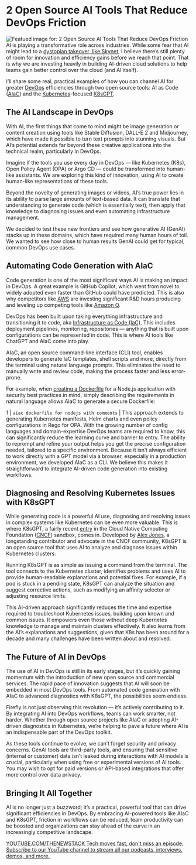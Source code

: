 # 2 Open Source AI Tools That Reduce DevOps Friction
![Featued image for: 2 Open Source AI Tools That Reduce DevOps Friction](https://cdn.thenewstack.io/media/2024/09/d3665d01-open-source-ai-tools-devops.png)
AI is playing a transformative role across industries. While some fear that AI might lead to a [dystopian takeover, like Skynet](https://www.firefly.ai/blog/chatgpt-can-code-iac-for-devops), I believe there’s still plenty of room for innovation and efficiency gains before we reach that point. That is why we are investing heavily in building AI-driven cloud solutions to help teams gain better control over the cloud (and AI itself).

I’ll share some real, practical examples of how you can channel AI for greater [DevOps](https://thenewstack.io/devops/) efficiencies through two open source tools: AI as Code ([AIaC](https://aiac.dev/)) and the [Kubernetes](https://thenewstack.io/kubernetes/)-focused [K8sGPT](https://k8sgpt.ai/).

## The AI Landscape in DevOps
With AI, the first things that come to mind might be image generation or content creation using tools like Stable Diffusion, DALL-E 2 and Midjourney, which have made it possible to turn text prompts into stunning visuals. But AI’s potential extends far beyond these creative applications into the technical realm, particularly in DevOps.

Imagine if the tools you use every day in DevOps — like Kubernetes (K8s), Open Policy Agent (OPA) or Argo CD — could be transformed into human-like assistants. We are exploring this kind of innovation, using AI to create human-like representations of these tools.

Beyond the novelty of generating images or videos, AI’s true power lies in its ability to parse large amounts of text-based data. It can translate that understanding to generate code (which is essentially text), then apply that knowledge to diagnosing issues and even automating infrastructure management.

We decided to test these new frontiers and see how generative AI (GenAI) stacks up in these domains, which have required many human hours of toil. We wanted to see how close to human results GenAI could get for typical, common DevOps use cases.

## Automating Code Generation with AIaC
Code generation is one of the most significant ways AI is making an impact in DevOps. A great example is GitHub Copilot, which went from novel to widely adopted even faster than GitHub could have predicted. This is also why competitors like [AWS](https://aws.amazon.com/?utm_content=inline+mention) are investing significant R&D hours producing and leveling up competing tools like [Amazon Q](https://aws.amazon.com/q/).

DevOps has been built upon taking everything infrastructure and transitioning it to code, aka [Infrastructure as Code (IaC)](https://thenewstack.io/infrastructure-as-code/). This includes deployment pipelines, monitoring, repositories — anything that is built upon configurations can be represented in code. This is where AI tools like ChatGPT and AIaC come into play.

AIaC, an open source command-line interface (CLI) tool, enables developers to generate IaC templates, shell scripts and more, directly from the terminal using natural language prompts. This eliminates the need to manually write and review code, making the process faster and less error-prone.

For example, when [creating a Dockerfile](https://thenewstack.io/docker-basics-how-to-use-dockerfiles/) for a Node.js application with security best practices in mind, simply describing the requirements in natural language allows AIaC to generate a secure Dockerfile:

1 |
```aiac dockerfile for nodejs with comments``` |
This approach extends to generating Kubernetes manifests, Helm charts and even policy configurations in Rego for OPA. With the growing number of config languages and domain-expertise DevOps teams are required to know, this can significantly reduce the learning curve and barrier to entry. The ability to reprompt and refine your output helps you get the precise configuration needed, tailored to a specific environment.
Because it isn’t always efficient to work directly with a GPT model via a browser, especially in a production environment, we developed AIaC as a CLI. We believe this makes it straightforward to integrate AI-driven code generation into existing workflows.

## Diagnosing and Resolving Kubernetes Issues with K8sGPT
While generating code is a powerful AI use, diagnosing and resolving issues in complex systems like Kubernetes can be even more valuable. This is where K8sGPT, a fairly recent [entry](https://github.com/cncf/sandbox/issues/38#issuecomment-1862551641) in the Cloud Native Computing Foundation ([CNCF](https://cncf.io/?utm_content=inline+mention)) sandbox, comes in. Developed by [Alex Jones](https://github.com/AlexsJones), a longstanding contributor and advocate in the CNCF community, K8sGPT is an open source tool that uses AI to analyze and diagnose issues within Kubernetes clusters.

Running K8sGPT is as simple as issuing a command from the terminal. The tool connects to the Kubernetes cluster, identifies problems and uses AI to provide human-readable explanations and potential fixes. For example, if a pod is stuck in a pending state, K8sGPT can analyze the situation and suggest corrective actions, such as modifying an affinity selector or adjusting resource limits.

This AI-driven approach significantly reduces the time and expertise required to troubleshoot Kubernetes issues, building upon known and common issues. It empowers even those without deep Kubernetes knowledge to manage and maintain clusters effectively. It also learns from the AI’s explanations and suggestions, given that K8s has been around for a decade and many challenges have been written about and resolved.

## The Future of AI in DevOps
The use of AI in DevOps is still in its early stages, but it’s quickly gaining momentum with the introduction of new open source and commercial services. The rapid pace of innovation suggests that AI will soon be embedded in most DevOps tools. From automated code generation with AIaC to advanced diagnostics with K8sGPT, the possibilities seem endless.

Firefly is not just observing this revolution — it’s actively contributing to it. By integrating AI into DevOps workflows, teams can work smarter, not harder. Whether through open source projects like AIaC or adopting AI-driven diagnostics in Kubernetes, we’re helping to pave a future where AI is an indispensable part of the DevOps toolkit.

As these tools continue to evolve, we can’t forget security and privacy concerns. GenAI tools are third-party tools, and ensuring that sensitive (internal or customer) data isn’t leaked during interactions with AI models is crucial, particularly when using free or experimental versions of AI tools. You may wish to opt for paid versions or API-based integrations that offer more control over data privacy.

## Bringing It All Together
AI is no longer just a buzzword; it’s a practical, powerful tool that can drive significant efficiencies in DevOps. By embracing AI-powered tools like AIaC and K8sGPT, friction in workflows can be reduced, team productivity can be boosted and organizations can stay ahead of the curve in an increasingly competitive landscape.

[
YOUTUBE.COM/THENEWSTACK
Tech moves fast, don't miss an episode. Subscribe to our YouTube
channel to stream all our podcasts, interviews, demos, and more.
](https://youtube.com/thenewstack?sub_confirmation=1)